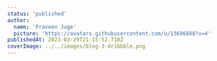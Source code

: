 ```yaml
---
status: 'published'
author:
  name: 'Praveen Juge'
  picture: 'https://avatars.githubusercontent.com/u/13696888?v=4'
publishedAt: 2023-03-29T21:15:52.710Z
coverImage: ../../images/blog-3-dribbble.png
---
```

